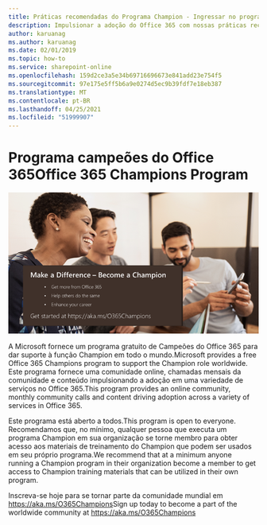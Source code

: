 ```yaml
---
title: Práticas recomendadas do Programa Champion - Ingressar no programa campeões do Office 365
description: Impulsionar a adoção do Office 365 com nossas práticas recomendadas do Programa Champion
author: karuanag
ms.author: karuanag
ms.date: 02/01/2019
ms.topic: how-to
ms.service: sharepoint-online
ms.openlocfilehash: 159d2ce3a5e34b69716696673e841add23e754f5
ms.sourcegitcommit: 97e175e5ff5b6a9e0274d5ec9b39fdf7e18eb387
ms.translationtype: MT
ms.contentlocale: pt-BR
ms.lasthandoff: 04/25/2021
ms.locfileid: "51999907"
---
```

# <a name="office-365-champions-program"></a><span data-ttu-id="8c9f9-103">Programa campeões do Office 365</span><span class="sxs-lookup"><span data-stu-id="8c9f9-103">Office 365 Champions Program</span></span> 

![fazer a diferença se tornar um campeão](media/makeadifference.png)

<span data-ttu-id="8c9f9-105">A Microsoft fornece um programa gratuito de Campeões do Office 365 para dar suporte à função Champion em todo o mundo.</span><span class="sxs-lookup"><span data-stu-id="8c9f9-105">Microsoft provides a free Office 365 Champions program to support the Champion role worldwide.</span></span>  <span data-ttu-id="8c9f9-106">Este programa fornece uma comunidade online, chamadas mensais da comunidade e conteúdo impulsionando a adoção em uma variedade de serviços no Office 365.</span><span class="sxs-lookup"><span data-stu-id="8c9f9-106">This program provides an online community, monthly community calls and content driving adoption across a variety of services in Office 365.</span></span>

<span data-ttu-id="8c9f9-107">Este programa está aberto a todos.</span><span class="sxs-lookup"><span data-stu-id="8c9f9-107">This program is open to everyone.</span></span>  <span data-ttu-id="8c9f9-108">Recomendamos que, no mínimo, qualquer pessoa que executa um programa Champion em sua organização se torne membro para obter acesso aos materiais de treinamento do Champion que podem ser usados em seu próprio programa.</span><span class="sxs-lookup"><span data-stu-id="8c9f9-108">We recommend that at a minimum anyone running a Champion program in their organization become a member to get access to Champion training materials that can be utilized in their own program.</span></span> 

<span data-ttu-id="8c9f9-109">Inscreva-se hoje para se tornar parte da comunidade mundial em https://aka.ms/O365Champions</span><span class="sxs-lookup"><span data-stu-id="8c9f9-109">Sign up today to become a part of the worldwide community at https://aka.ms/O365Champions</span></span>  
